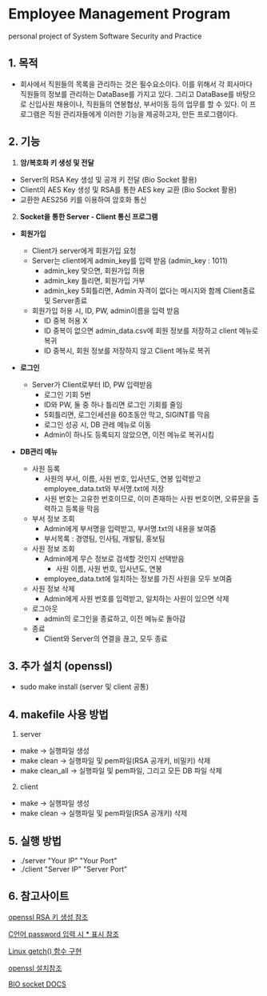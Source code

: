 # Employee Management Program
personal project of System Software Security and Practice

## 1. 목적
*	회사에서 직원들의 목록을 관리하는 것은 필수요소이다. 이를 위해서 각 회사마다 직원들의 정보를 관리하는 DataBase를 가지고 있다. 그리고 DataBase를 바탕으로 신입사원 채용이나, 직원들의 연봉협상, 부서이동 등의 업무를 할 수 있다. 이 프로그램은 직원 관리자들에게 이러한 기능을 제공하고자, 만든 프로그램이다. 

## 2. 기능 
1. **암/복호화 키 생성 및 전달**
  - Server의 RSA Key 생성 및 공개 키 전달 (Bio Socket 활용)
  - Client의 AES Key 생성 및 RSA를 통한 AES key 교환 (Bio Socket 활용)
  - 교환한 AES256 키를 이용하여 암호화 통신
  
  
2. **Socket을 통한 Server - Client 통신 프로그램**
  - **회원가입** 
    - Client가 server에게 회원가입 요청
    - Server는 client에게 admin_key를 입력 받음 (admin_key : 1011) 
       - admin_key 맞으면, 회원가입 허용 
       - admin_key 틀리면, 회원가입 거부
       - admin_key 5회틀리면, Admin 자격이 없다는 메시지와 함께 Client종료 및 Server종료
    - 회원가입 허용 시, ID, PW, admin이름을 입력 받음 
        - ID 중복 허용 X
        - ID 중복이 없으면 admin_data.csv에 회원 정보를 저장하고 client 메뉴로 복귀
        - ID 중복시, 회원 정보를 저장하지 않고 Client 메뉴로 복귀
        
  - **로그인**
    - Server가 Client로부터 ID, PW 입력받음 
        - 로그인 기회 5번
        - ID와 PW, 둘 중 하나 틀리면 로그인 기회를 줄임
        - 5회틀리면, 로그인세션을 60초동안 막고, SIGINT를 막음
       - 로그인 성공 시, DB 관레 메뉴로 이동
       - Admin이 하나도 등록되지 않았으면, 이전 메뉴로 복귀시킴     

 - **DB관리 메뉴**
     - 사원 등록
        - 사원의 부서, 이름, 사원 번호, 입사년도, 연봉 입력받고 employee_data.txt와 부서명.txt에 저장
        - 사원 번호는 고유한 번호이므로, 이미 존재하는 사원 번호이면, 오류문을 출력하고 등록을 막음
     - 부서 정보 조회
        - Admin에게 부서명을 입력받고, 부서명.txt의 내용을 보여줌
        - 부서목록 : 경영팀, 인사팀, 개발팀, 홍보팀
     - 사원 정보 조회
        - Admin에게 무슨 정보로 검색할 것인지 선택받음
            - 사원 이름, 사원 번호, 입사년도, 연봉
        - employee_data.txt에 일치하는 정보를 가진 사원을 모두 보여줌
    - 사원 정보 삭제      
        - Admin에게 사원 번호를 입력받고, 일치하는 사원이 있으면 삭제
    - 로그아웃
        - admin의 로그인을 종료하고, 이전 메뉴로 돌아감
    - 종료
        - Client와 Server의 연결을 끊고, 모두 종료


## 3. 추가 설치 (openssl)
- sudo make install (server 및 client 공통)


## 4. makefile 사용 방법
 1. server
 - make -> 실행파일 생성
 - make clean -> 실행파일 및 pem파일(RSA 공개키, 비밀키) 삭제
 - make clean_all -> 실행파일 및 pem파일, 그리고 모든 DB 파일 삭제
 2. client
 - make -> 실행파일 생성
 - make clean -> 실행파일 및 pem파일(RSA 공개키) 삭제
 
## 5. 실행 방법
- ./server "Your IP" "Your Port"
- ./client "Server IP" "Server Port"

## 6. 참고사이트
[openssl RSA 키 생성 참조](https://m.blog.naver.com/PostView.nhn?blogId=seongjeongki7&logNo=220904551133&proxyReferer=https:%2F%2Fwww.google.com%2F)

[C언어 password 입력 시 * 표시 참조](https://pwnbit.kr/44)

[Linux getch() 함수 구현](https://m.blog.naver.com/PostView.nhn?blogId=bsbs0126&logNo=150031869760&proxyReferer=https:%2F%2Fwww.google.com%2F)

[openssl 설치참조](https://tttsss77.tistory.com/107)

[BIO socket DOCS](https://linux.die.net/man/3/bio_do_accept)
